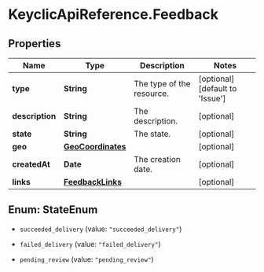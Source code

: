 # KeyclicApiReference.Feedback

## Properties
Name | Type | Description | Notes
------------ | ------------- | ------------- | -------------
**type** | **String** | The type of the resource. | [optional] [default to &#39;Issue&#39;]
**description** | **String** | The description. | [optional] 
**state** | **String** | The state. | [optional] 
**geo** | [**GeoCoordinates**](GeoCoordinates.md) |  | [optional] 
**createdAt** | **Date** | The creation date. | [optional] 
**links** | [**FeedbackLinks**](FeedbackLinks.md) |  | [optional] 


<a name="StateEnum"></a>
## Enum: StateEnum


* `succeeded_delivery` (value: `"succeeded_delivery"`)

* `failed_delivery` (value: `"failed_delivery"`)

* `pending_review` (value: `"pending_review"`)




